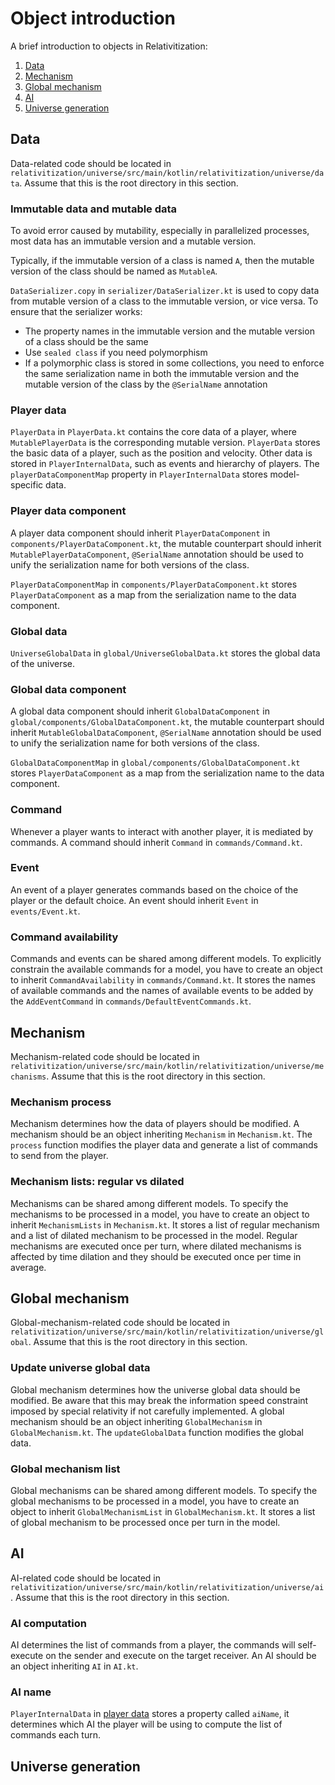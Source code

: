 # Object introduction

A brief introduction to objects in Relativitization:

1. [Data](#data)
2. [Mechanism](#mechanism)
3. [Global mechanism](#global-mechanism)
4. [AI](#ai)
5. [Universe generation](#universe-generation)

## Data

Data-related code should be located in `relativitization/universe/src/main/kotlin/relativitization/universe/data`.
Assume that this is the root directory in this section.

### Immutable data and mutable data

To avoid error caused by mutability, especially in parallelized processes, most data has an immutable version and a
mutable version.

Typically, if the immutable version of a class is named `A`, then the mutable version of the class should be named as
`MutableA`.

`DataSerializer.copy` in `serializer/DataSerializer.kt` is used to copy data from mutable version of a class to the
immutable version, or vice versa. To ensure that the serializer works:

* The property names in the immutable version and the mutable version of a class should be the same
* Use `sealed class` if you need polymorphism
* If a polymorphic class is stored in some collections, you need to enforce the same serialization name in both the
  immutable version and the mutable version of the class by the `@SerialName` annotation

### Player data

`PlayerData` in `PlayerData.kt` contains the core data of a player, where `MutablePlayerData` is the corresponding
mutable version. `PlayerData` stores the basic data of a player, such as the position and velocity. Other data is stored
in `PlayerInternalData`, such as events and hierarchy of players. The
`playerDataComponentMap` property in `PlayerInternalData` stores model-specific data.

### Player data component

A player data component should inherit `PlayerDataComponent` in `components/PlayerDataComponent.kt`, the mutable
counterpart should inherit `MutablePlayerDataComponent`, `@SerialName` annotation should be used to unify the
serialization name for both versions of the class.

`PlayerDataComponentMap` in `components/PlayerDataComponent.kt` stores `PlayerDataComponent` as a map from the
serialization name to the data component.

### Global data

`UniverseGlobalData` in `global/UniverseGlobalData.kt` stores the global data of the universe.

### Global data component

A global data component should inherit `GlobalDataComponent` in `global/components/GlobalDataComponent.kt`, the mutable
counterpart should inherit `MutableGlobalDataComponent`, `@SerialName` annotation should be used to unify the
serialization name for both versions of the class.

`GlobalDataComponentMap` in `global/components/GlobalDataComponent.kt` stores `PlayerDataComponent` as a map from the
serialization name to the data component.

### Command

Whenever a player wants to interact with another player, it is mediated by commands. A command should inherit `Command`
in `commands/Command.kt`.

### Event

An event of a player generates commands based on the choice of the player or the default choice. An event should inherit
`Event` in `events/Event.kt`.

### Command availability

Commands and events can be shared among different models. To explicitly constrain the available commands for a model,
you have to create an object to inherit `CommandAvailability` in `commands/Command.kt`. It stores the names of available
commands and the names of available events to be added by the `AddEventCommand` in `commands/DefaultEventCommands.kt`.

## Mechanism

Mechanism-related code should be located
in `relativitization/universe/src/main/kotlin/relativitization/universe/mechanisms`. Assume that this is the root
directory in this section.

### Mechanism process

Mechanism determines how the data of players should be modified. A mechanism should be an object inheriting
`Mechanism` in `Mechanism.kt`. The `process` function modifies the player data and generate a list of commands to send
from the player.

### Mechanism lists: regular vs dilated

Mechanisms can be shared among different models. To specify the mechanisms to be processed in a model, you have to
create an object to inherit `MechanismLists` in `Mechanism.kt`. It stores a list of regular mechanism and a list of
dilated mechanism to be processed in the model. Regular mechanisms are executed once per turn, where dilated mechanisms
is affected by time dilation and they should be executed once per time in average.

## Global mechanism

Global-mechanism-related code should be located
in `relativitization/universe/src/main/kotlin/relativitization/universe/global`. Assume that this is the root directory
in this section.

### Update universe global data

Global mechanism determines how the universe global data should be modified. Be aware that this may break the
information speed constraint imposed by special relativity if not carefully implemented. A global mechanism should be an
object inheriting `GlobalMechanism` in `GlobalMechanism.kt`. The `updateGlobalData` function modifies the global data.

### Global mechanism list

Global mechanisms can be shared among different models. To specify the global mechanisms to be processed in a model, you
have to create an object to inherit `GlobalMechanismList` in `GlobalMechanism.kt`. It stores a list of global mechanism
to be processed once per turn in the model.

## AI

AI-related code should be located in `relativitization/universe/src/main/kotlin/relativitization/universe/ai`. Assume
that this is the root directory in this section.

### AI computation

AI determines the list of commands from a player, the commands will self-execute on the sender and execute on the target
receiver. An AI should be an object inheriting `AI` in `AI.kt`.

### AI name

`PlayerInternalData` in [player data](#player-data) stores a property called `aiName`, it determines which AI the player
will be using to compute the list of commands each turn.

## Universe generation